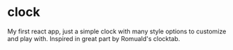 # clock
My first react app, just a simple clock with many style options to customize and play with. Inspired in great part by Romuald's clocktab.

